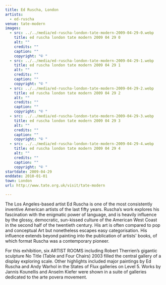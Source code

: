 ```yaml
---
title: Ed Ruscha, London
artists:
  - ed-ruscha
venue: tate-modern
images:
  - src: ../../media/ed-ruscha-london-tate-modern-2009-04-29-0.webp
    title: ed ruscha london tate modern 2009 04 29 0
    alt: ""
    credits: ""
    caption: ""
    copyright: "© "
  - src: ../../media/ed-ruscha-london-tate-modern-2009-04-29-1.webp
    title: ed ruscha london tate modern 2009 04 29 1
    alt: ""
    credits: ""
    caption: ""
    copyright: "© "
  - src: ../../media/ed-ruscha-london-tate-modern-2009-04-29-2.webp
    title: ed ruscha london tate modern 2009 04 29 2
    alt: ""
    credits: ""
    caption: ""
    copyright: "© "
  - src: ../../media/ed-ruscha-london-tate-modern-2009-04-29-3.webp
    title: ed ruscha london tate modern 2009 04 29 3
    alt: ""
    credits: ""
    caption: ""
    copyright: "© "
  - src: ../../media/ed-ruscha-london-tate-modern-2009-04-29-4.webp
    title: ed ruscha london tate modern 2009 04 29 4
    alt: ""
    credits: ""
    caption: ""
    copyright: "© "
startdate: 2009-04-29
enddate: 2010-01-01
town: London
url: http://www.tate.org.uk/visit/tate-modern

---
```


The Los Angeles-based artist Ed Ruscha is one of the most consistently inventive American artists of the last fifty years. Ruscha’s work explores his fascination with the enigmatic power of language, and is heavily influence by the glossy, democratic, sun-kissed culture of the American West Coast in the second half of the twentieth century. His art is often compared to pop and conceptual Art but nonetheless escapes easy categorisation. His influence extends beyond painting into the publication of artists' books, of which format Ruscha was a contemporary pioneer.

For this exhibition, six ARTIST ROOMS including Robert Therrien’s gigantic sculpture No Title (Table and Four Chairs) 2003 filled the central gallery of a display exploring scale. Other highlights included major paintings by Ed Ruscha and Andy Warhol in the States of Flux galleries on Level 5. Works by Jannis Kounellis and Anselm Kiefer were shown in a suite of galleries dedicated to the arte povera movement.